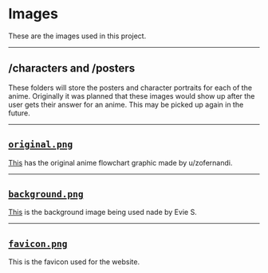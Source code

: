 # Images
These are the images used in this project.

---

## /characters and /posters
These folders will store the posters and character portraits for each of the anime.
Originally it was planned that these images would show up after the user gets their answer for an anime.
This may be picked up again in the future. 

---

## [`original.png`](original.png)
[This](https://i.redd.it/6wy58vox7xv61.png) has the original anime flowchart graphic made by u/zofernandi.

---

## [`background.png`](background/background.png)
[This](https://unsplash.com/photos/hcThRGyawzk/info) is the background image being used nade by Evie S.

---

## [`favicon.png`](favicon.png)
This is the favicon used for the website.
